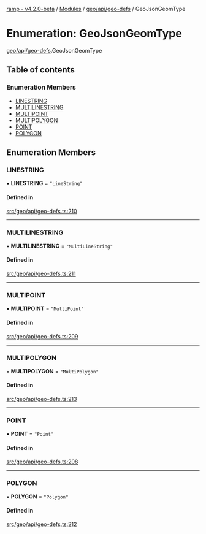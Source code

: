 [ramp - v4.2.0-beta](../README.md) / [Modules](../modules.md) / [geo/api/geo-defs](../modules/geo_api_geo_defs.md) / GeoJsonGeomType

# Enumeration: GeoJsonGeomType

[geo/api/geo-defs](../modules/geo_api_geo_defs.md).GeoJsonGeomType

## Table of contents

### Enumeration Members

- [LINESTRING](geo_api_geo_defs.GeoJsonGeomType.md#linestring)
- [MULTILINESTRING](geo_api_geo_defs.GeoJsonGeomType.md#multilinestring)
- [MULTIPOINT](geo_api_geo_defs.GeoJsonGeomType.md#multipoint)
- [MULTIPOLYGON](geo_api_geo_defs.GeoJsonGeomType.md#multipolygon)
- [POINT](geo_api_geo_defs.GeoJsonGeomType.md#point)
- [POLYGON](geo_api_geo_defs.GeoJsonGeomType.md#polygon)

## Enumeration Members

### LINESTRING

• **LINESTRING** = ``"LineString"``

#### Defined in

[src/geo/api/geo-defs.ts:210](https://github.com/sharvenp/ramp4-docs/blob/c6cdb39/src/geo/api/geo-defs.ts#L210)

___

### MULTILINESTRING

• **MULTILINESTRING** = ``"MultiLineString"``

#### Defined in

[src/geo/api/geo-defs.ts:211](https://github.com/sharvenp/ramp4-docs/blob/c6cdb39/src/geo/api/geo-defs.ts#L211)

___

### MULTIPOINT

• **MULTIPOINT** = ``"MultiPoint"``

#### Defined in

[src/geo/api/geo-defs.ts:209](https://github.com/sharvenp/ramp4-docs/blob/c6cdb39/src/geo/api/geo-defs.ts#L209)

___

### MULTIPOLYGON

• **MULTIPOLYGON** = ``"MultiPolygon"``

#### Defined in

[src/geo/api/geo-defs.ts:213](https://github.com/sharvenp/ramp4-docs/blob/c6cdb39/src/geo/api/geo-defs.ts#L213)

___

### POINT

• **POINT** = ``"Point"``

#### Defined in

[src/geo/api/geo-defs.ts:208](https://github.com/sharvenp/ramp4-docs/blob/c6cdb39/src/geo/api/geo-defs.ts#L208)

___

### POLYGON

• **POLYGON** = ``"Polygon"``

#### Defined in

[src/geo/api/geo-defs.ts:212](https://github.com/sharvenp/ramp4-docs/blob/c6cdb39/src/geo/api/geo-defs.ts#L212)
